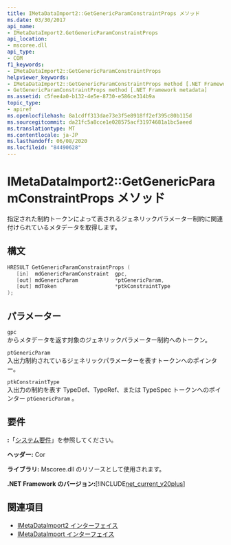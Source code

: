 ```yaml
---
title: IMetaDataImport2::GetGenericParamConstraintProps メソッド
ms.date: 03/30/2017
api_name:
- IMetaDataImport2.GetGenericParamConstraintProps
api_location:
- mscoree.dll
api_type:
- COM
f1_keywords:
- IMetaDataImport2::GetGenericParamConstraintProps
helpviewer_keywords:
- IMetaDataImport2::GetGenericParamConstraintProps method [.NET Framework metadata]
- GetGenericParamConstraintProps method [.NET Framework metadata]
ms.assetid: c5fee4a0-b132-4e5e-8730-e586ce314b9a
topic_type:
- apiref
ms.openlocfilehash: 8a1cdff313dae73e3f5e8918ff2ef395c80b115d
ms.sourcegitcommit: da21fc5a8cce1e028575acf31974681a1bc5aeed
ms.translationtype: MT
ms.contentlocale: ja-JP
ms.lasthandoff: 06/08/2020
ms.locfileid: "84490628"
---
```

# <a name="imetadataimport2getgenericparamconstraintprops-method"></a>IMetaDataImport2::GetGenericParamConstraintProps メソッド
指定された制約トークンによって表されるジェネリックパラメーター制約に関連付けられているメタデータを取得します。  
  
## <a name="syntax"></a>構文  
  
```cpp  
HRESULT GetGenericParamConstraintProps (  
   [in]  mdGenericParamConstraint  gpc,  
   [out] mdGenericParam            *ptGenericParam,  
   [out] mdToken                   *ptkConstraintType  
);  
```  
  
## <a name="parameters"></a>パラメーター  
 `gpc`  
 からメタデータを返す対象のジェネリックパラメーター制約へのトークン。  
  
 `ptGenericParam`  
 入出力制約されているジェネリックパラメーターを表すトークンへのポインター。  
  
 `ptkConstraintType`  
 入出力の制約を表す TypeDef、TypeRef、または TypeSpec トークンへのポインター `ptGenericParam` 。  
  
## <a name="requirements"></a>要件  
 **:**「[システム要件](../../get-started/system-requirements.md)」を参照してください。  
  
 **ヘッダー:** Cor  
  
 **ライブラリ:** Mscoree.dll のリソースとして使用されます。  
  
 **.NET Framework のバージョン:**[!INCLUDE[net_current_v20plus](../../../../includes/net-current-v20plus-md.md)]  
  
## <a name="see-also"></a>関連項目

- [IMetaDataImport2 インターフェイス](imetadataimport2-interface.md)
- [IMetaDataImport インターフェイス](imetadataimport-interface.md)
